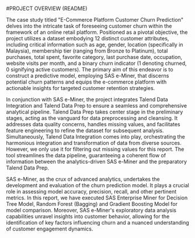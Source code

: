 #PROJECT OVERVIEW (README)

The case study titled "E-Commerce Platform Customer Churn Prediction" delves into the intricate task of foreseeing customer churn within the framework of an online retail platform. Positioned as a pivotal objective, the project utilizes a dataset embodying 12 distinct customer attributes, including critical information such as age, gender, location (specifically in Malaysia), membership tier (ranging from Bronze to Platinum), total purchases, total spent, favorite category, last purchase date, occupation, website visits per month, and a binary churn indicator (1 denoting churned, 0 signifying active customers). The primary aim of this endeavor is to construct a predictive model, employing SAS e-Miner, that discerns potential churn patterns and equips the e-commerce platform with actionable insights for targeted customer retention strategies. 

In conjunction with SAS e-Miner, the project integrates Talend Data Integration and Talend Data Prep to ensure a seamless and comprehensive analytical pipeline. Talend Data Prep takes center stage in the preliminary stages, acting as the vanguard for data preprocessing and cleansing. It addresses data quality concerns, handles missing values, and facilitates feature engineering to refine the dataset for subsequent analysis. Simultaneously, Talend Data Integration comes into play, orchestrating the harmonious integration and transformation of data from diverse sources. However, we only use it for filtering out missing values for this report. The tool streamlines the data pipeline, guaranteeing a coherent flow of information between the analytics-driven SAS e-Miner and the preparatory Talend Data Prep. 

SAS e-Miner, as the crux of advanced analytics, undertakes the development and evaluation of the churn prediction model. It plays a crucial role in assessing model accuracy, precision, recall, and other pertinent metrics. In this report, we have executed SAS Enterprise Miner for Decision Tree Model, Random Forest (Bagging) and Gradient Boosting Model for model comparison. Moreover, SAS e-Miner's exploratory data analysis capabilities unravel insights into customer behavior, allowing for the identification of key factors influencing churn and a nuanced understanding of customer engagement dynamics. 
